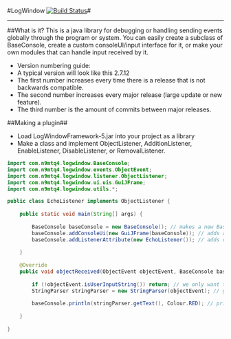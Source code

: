 #LogWindow [![Build Status](https://travis-ci.org/n9Mtq4/LogWindow.svg?branch=gradle)](https://travis-ci.org/n9Mtq4/LogWindow)#

------------------
##What is it?
This is a java library for debugging or handling sending events globally through the program or system.
You can easily create a subclass of BaseConsole, create a custom consoleUI/input interface for it, or make
your own modules that can handle input received by it.

- Version numbering guide:
 - A typical version will look like this 2.7.12
 - The first number increases every time there is a release that is not backwards compatible.
 - The second number increases every major release (large update or new feature).
 - The third number is the amount of commits between major releases.

##Making a plugin##
- Load LogWindowFramework-5.jar into your project as a library
- Make a class and implement ObjectListener, AdditionListener, EnableListener, DisableListener, or RemovalListener.

```java
import com.n9mtq4.logwindow.BaseConsole;
import com.n9mtq4.logwindow.events.ObjectEvent;
import com.n9mtq4.logwindow.listener.ObjectListener;
import com.n9mtq4.logwindow.ui.uis.GuiJFrame;
import com.n9mtq4.logwindow.utils.*;

public class EchoListener implements ObjectListener {
	
	public static void main(String[] args) {
		
		BaseConsole baseConsole = new BaseConsole(); // makes a new BaseConsole
		baseConsole.addConsoleUi(new GuiJFrame(baseConsole)); // adds a new logwindow gui
		baseConsole.addListenerAttribute(new EchoListener()); // adds our listener
		
	}
	
	@Override
	public void objectReceived(ObjectEvent objectEvent, BaseConsole baseConsole) {
		
		if (!objectEvent.isUserInputString()) return; // we only want text
		StringParser stringParser = new StringParser(objectEvent); // get a string parser
		
		baseConsole.println(stringParser.getText(), Colour.RED); // prints what was inputed in re
		
	}
	
}
```
